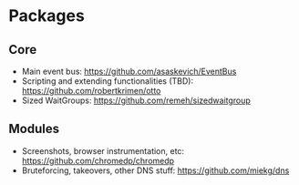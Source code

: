 # Packages

## Core

* Main event bus: https://github.com/asaskevich/EventBus
* Scripting and extending functionalities (TBD): https://github.com/robertkrimen/otto
* Sized WaitGroups: https://github.com/remeh/sizedwaitgroup

## Modules

* Screenshots, browser instrumentation, etc: https://github.com/chromedp/chromedp
* Bruteforcing, takeovers, other DNS stuff: https://github.com/miekg/dns
